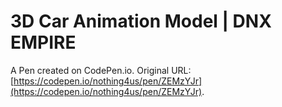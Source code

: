 # 3D Car Animation Model | DNX EMPIRE

A Pen created on CodePen.io. Original URL: [https://codepen.io/nothing4us/pen/ZEMzYJr](https://codepen.io/nothing4us/pen/ZEMzYJr).

